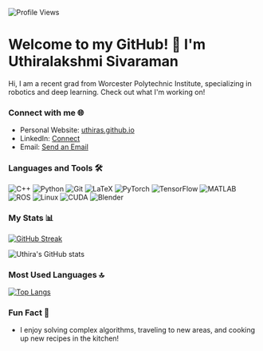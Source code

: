 ![Profile Views](https://komarev.com/ghpvc/?username=UthiraS&label=Profile+Views&color=blueviolet)

# Welcome to my GitHub! 👋 I'm Uthiralakshmi Sivaraman

Hi, I am a recent grad from Worcester Polytechnic Institute, specializing in robotics and deep learning. Check out what I'm working on!

### Connect with me 🌐
- Personal Website: [uthiras.github.io](https://uthiras.github.io/)
- LinkedIn: [Connect](https://www.linkedin.com/in/uthiralakshmis/)
- Email: [Send an Email](mailto:usivaraman@wpi.edu)

### Languages and Tools 🛠️

![C++](https://img.shields.io/badge/-C++-05122A?style=flat&logo=c%2B%2B&logoColor=white&color=505050)
![Python](https://img.shields.io/badge/-Python-05122A?style=flat&logo=python&logoColor=white&color=505050)
![Git](https://img.shields.io/badge/-Git-05122A?style=flat&logo=git&logoColor=white&color=505050)
![LaTeX](https://img.shields.io/badge/-LaTeX-05122A?style=flat&logo=latex&logoColor=white&color=505050)
![PyTorch](https://img.shields.io/badge/-PyTorch-05122A?style=flat&logo=pytorch&logoColor=white&color=505050)
![TensorFlow](https://img.shields.io/badge/-TensorFlow-05122A?style=flat&logo=tensorflow&logoColor=white&color=505050)
![MATLAB](https://img.shields.io/badge/-MATLAB-05122A?style=flat&logo=matlab&logoColor=white&color=505050)
![ROS](https://img.shields.io/badge/-ROS/ROS2-05122A?style=flat&logo=ros&logoColor=white&color=505050)
![Linux](https://img.shields.io/badge/-Linux-05122A?style=flat&logo=linux&logoColor=white&color=505050)
![CUDA](https://img.shields.io/badge/-CUDA-05122A?style=flat&logo=nvidia&logoColor=white&color=505050)
![Blender](https://img.shields.io/badge/-Blender-05122A?style=flat&logo=blender&logoColor=white&color=505050)


### My Stats 📊
[![GitHub Streak](https://github-readme-streak-stats.herokuapp.com?user=UthiraS&theme=react)](https://git.io/streak-stats)

![Uthira's GitHub stats](https://github-readme-stats.vercel.app/api?username=UthiraS&show_icons=true&theme=buefy)

### Most Used Languages 🔝
[![Top Langs](https://github-readme-stats.vercel.app/api/top-langs/?username=UthiraS&layout=compact&theme=vision-friendly-dark)](https://github.com/anuraghazra/github-readme-stats)

### Fun Fact 🎉
- I enjoy solving complex algorithms, traveling to new areas, and cooking up new recipes in the kitchen!
